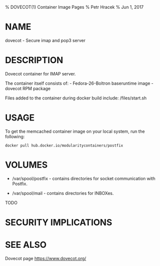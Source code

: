 % DOVECOT(1) Container Image Pages
% Petr Hracek
% Jun 1, 2017

# NAME
dovecot - Secure imap and pop3 server

# DESCRIPTION
Dovecot container for IMAP server.

The container itself consists of:
    - Fedora-26-Boltron baseruntime image
    - dovecot RPM package

Files added to the container during docker build include: /files/start.sh

# USAGE
To get the memcached container image on your local system, run the following:

    docker pull hub.docker.io/modularitycontainers/postfix
    
# VOLUMES

* /var/spool/postfix - contains directories for socket communication with Postfix.

* /var/spool/mail - contains directories for INBOXes.

TODO
# SECURITY IMPLICATIONS

# SEE ALSO
Dovecot page
<https://www.dovecot.org/>
